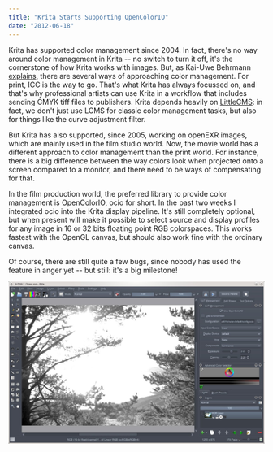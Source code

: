 ```yaml
---
title: "Krita Starts Supporting OpenColorIO"
date: "2012-06-18"
---
```


Krita has supported color management since 2004. In fact, there's no way around color management in Krita -- no switch to turn it off, it's the cornerstone of how Krita works with images. But, as Kai-Uwe Behrmann [explains](http://www.oyranos.org/2012/06/movie-luts-inside-icc-profiles/), there are several ways of approaching color management. For print, ICC is the way to go. That's what Krita has always focussed on, and that's why professional artists can use Krita in a workflow that includes sending CMYK tiff files to publishers. Krita depends heavily on [LittleCMS](http://www.littlecms.com): in fact, we don't just use LCMS for classic color management tasks, but also for things like the curve adjustment filter.

But Krita has also supported, since 2005, working on openEXR images, which are mainly used in the film studio world. Now, the movie world has a different approach to color management than the print world. For instance, there is a big difference between the way colors look when projected onto a screen compared to a monitor, and there need to be ways of compensating for that.

In the film production world, the preferred library to provide color management is [OpenColorIO](http://www.opencolorio.org), ocio for short. In the past two weeks I integrated ocio into the Krita display pipeline. It's still completely optional, but when present will make it possible to select source and display profiles for any image in 16 or 32 bits floating point RGB colorspaces. This works fastest with the OpenGL canvas, but should also work fine with the ordinary canvas.

Of course, there are still quite a few bugs, since nobody has used the feature in anger yet -- but still: it's a big milestone!

![](images/krita_opencolor_io.jpg)
